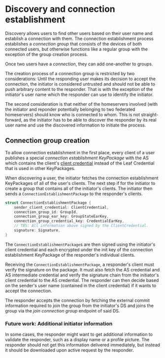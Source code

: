 # Discovery and connection establishment

Discovery allows users to find other users based on their user name and establish a connection with them. The connection establishment process establishes a *connection group* that consists of the devices of both connected users, but otherwise functions like a regular group with the exception of the group creation process.

Once two users have a *connection*, they can add one-another to groups.

The creation process of a connection group is restricted by two considerations: Until the responding user makes its decision to accept the connection, the initiator is considered untrusted and should not be able to push arbitrary content to the responder. That is with the exception of the initiator's user name which the responder can use to identify the initiator.

The second consideration is that neither of the homeservers involved (with the initiator and reponder potentially belonging to two federated homeservers) should know who is connected to whom. This is not straight-forward, as the initiator has to be able to discover the responder by its real user name and use the discovered information to initiate the process.

## Connection group creation

To allow connection establishment in the first place, every client of a user publishes a special *connection establishment KeyPackage* with the AS which contains the client's [client credential](credentials.md#client-credentials) instead of the Leaf Credential that is used in other KeyPackages.

When discovering a user, the initiator fetches the connection establishment KeyPackages of all of the user's clients. The next step if for the initiator to create a group that contains all of the initiator's clients. The initiator then sends a `ConnectionEstablishmentPackage` to the responder's clients.

```rust
struct ConnectionEstablishmentPackage {
    sender_client_credential: ClientCredential,
    connection_group_id: GroupId,
    connection_group_ear_key: GroupStateEarKey,
    connection_group_credential_key: CredentialEarKey,
    // TBS: All information above signed by the ClientCredential.
    signature: Signature,
}
```

The `ConnectionEstablishmentPackage`s are then signed using the initiator's client credential and each encrypted under the init key of the connection establishment KeyPackage of the responder's individual clients.

Receiving the `ConnectionEstablishmentPackage`, a responder's client must verify the signature on the package. It must also fetch the AS credential and AS intermediate credential and verify the signature chain from the initiator's client credential to the AS credential. The responder can then decide based on the sender's user name (contained in the client credential) if it wants to accept the connection.

The responder accepts the connection by fetching the external commit information required to join the group from the initiator's DS and joins the group via the *join connection group* endpoint of said DS.

### Future work: Additional initiator information

In some cases, the responder might want to get additional information to validate the responder, such as a display name or a profile picture. The responder should not get this information delivered immediately, but instead it should be downloaded upon active request by the responder.
